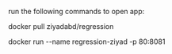 run the following commands to open app:

docker pull ziyadabd/regression

docker run --name regression-ziyad -p 80:8081
